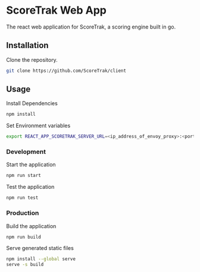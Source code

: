 # ScoreTrak Web App

The react web application for ScoreTrak, a scoring engine built in go.

## Installation

Clone the repository.

```bash
git clone https://github.com/ScoreTrak/client
```

## Usage

Install Dependencies

```bash
npm install
```

Set Environment variables

```bash
export REACT_APP_SCORETRAK_SERVER_URL=<ip_address_of_envoy_proxy>:<port>
```

### Development

Start the application

```bash
npm run start
```

Test the application

```bash
npm run test
```

### Production

Build the application

```bash
npm run build
```

Serve generated static files

```bash
npm install --global serve
serve -s build
```
